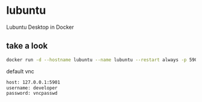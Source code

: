 # lubuntu

Lubuntu Desktop in Docker

## take a look

```bash
docker run -d --hostname lubuntu --name lubuntu --restart always -p 5901:5901 -e TZ=Asia/Jakarta vncserver/lubuntu
```

default vnc

```bash
host: 127.0.0.1:5901
username: developer
password: vncpasswd
```
